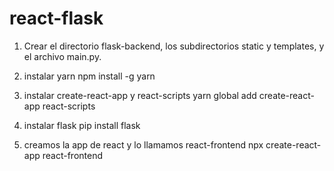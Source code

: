 # react-flask

1. Crear el directorio flask-backend, los subdirectorios static y templates, y el archivo main.py.

2. instalar yarn
   npm install -g yarn

3. instalar create-react-app y react-scripts
   yarn global add create-react-app react-scripts

4. instalar flask
   pip install flask

5. creamos la app de react y lo llamamos react-frontend
   npx create-react-app react-frontend
